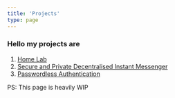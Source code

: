 ```yaml
---
title: 'Projects'
type: page
---
```


### Hello my projects are

1. [Home Lab](/projects/home_lab)
2. [Secure and Private Decentralised Instant Messenger](/projects/sspdim/)
3. [Passwordless Authentication](/projects/passwordless_authentication)

PS: This page is heavily WIP